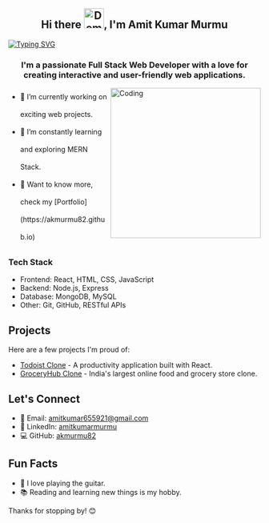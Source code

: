 <h2 align='center'>Hi there <img src="https://media.tenor.com/SNL9_xhZl9oAAAAi/waving-hand-joypixels.gif" alt="Demo" width="40" />, I'm Amit Kumar 
Murmu
</h2>

<a href="https://git.io/typing-svg"><img src="https://readme-typing-svg.demolab.com?font=Fira+Code&weight=100&size=31&duration=1996&pause=1500&color=613DC1&center=true&vCenter=true&random=false&width=1200&height=70&lines=I'm+a+passionate+Full+Stack+Web+Developer+from+Jharkhand" alt="Typing SVG" /></a>

<h3 align='center'>I'm a passionate Full Stack Web Developer with a love for creating interactive and user-friendly web applications.</h3>

<img align="right" alt="Coding" width="300" src='https://camo.githubusercontent.com/cae12fddd9d6982901d82580bdf321d81fb299141098ca1c2d4891870827bf17/68747470733a2f2f6d69726f2e6d656469756d2e636f6d2f6d61782f313336302f302a37513379765349765f7430696f4a2d5a2e676966' />
<ul  style='line-height: 2.5;'>
    <li>🚀 I’m currently working on exciting web projects.</li>
    <li>🌱 I’m constantly learning and exploring MERN Stack.</li>
    <li>💬 Want to know more, check my [Portfolio](https://akmurmu82.github.io)</li>
</ul>

### Tech Stack

- Frontend: React, HTML, CSS, JavaScript
- Backend: Node.js, Express
- Database: MongoDB, MySQL
- Other: Git, GitHub, RESTful APIs

## Projects

Here are a few projects I'm proud of:

- [Todoist Clone](#) - A productivity application built with React.
- [GroceryHub Clone](#) - India's largest online food and grocery store clone.

## Let's Connect

- 📧 Email: amitkumar655921@gmail.com
- 📱 LinkedIn: [amitkumarmurmu](#)
- 💻 GitHub: [akmurmu82](https://github.com/akmurmu82)

## Fun Facts

- 🎸 I love playing the guitar.
- 📚 Reading and learning new things is my hobby.

Thanks for stopping by! 😊
